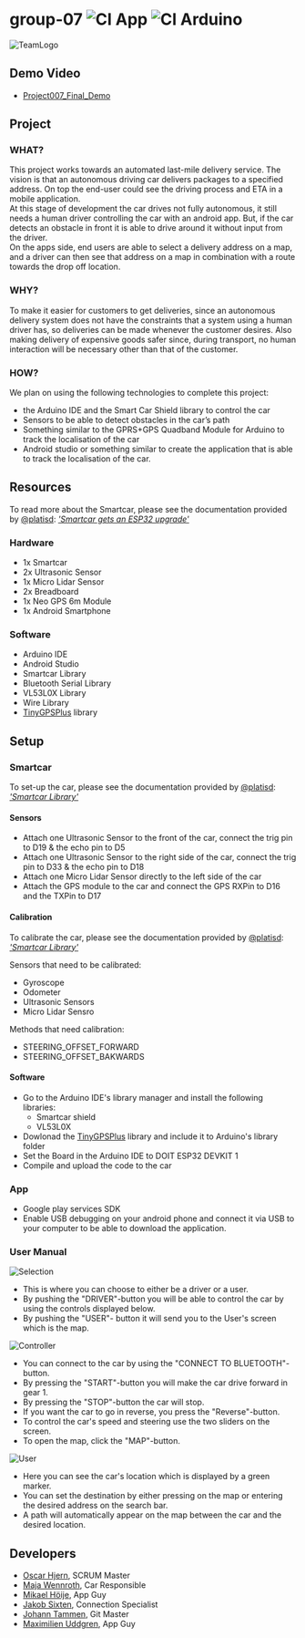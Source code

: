 # group-07 ![CI App](https://github.com/DIT112-V20/group-07/workflows/CI%20App/badge.svg) ![CI Arduino](https://github.com/DIT112-V20/group-07/workflows/CI%20Arduino/badge.svg)

![TeamLogo](https://cdn.discordapp.com/attachments/713314260222214226/714407241121398794/007.png)

## Demo Video
- [Project007_Final_Demo](https://www.youtube.com/watch?v=PAH5nVPPHcs)

## Project
### WHAT?
This project works towards an automated last-mile delivery service. The vision is that an autonomous driving car delivers packages to a specified address. On top the end-user could see the driving process and ETA in a mobile application.\
At this stage of development the car drives not fully autonomous, it still needs a human driver controlling the car with an android app. But, if the car detects an obstacle in front it is able to drive around it without input from the driver.\
On the apps side, end users are able to select a delivery address on a map, and a driver can then see that address on a map in combination with a route towards the drop off location. 

### WHY?
To make it easier for customers to get deliveries, since an autonomous delivery system does not have the constraints that a system using a human driver has, so deliveries can be made whenever the customer desires. Also making delivery of expensive goods  safer since, during transport, no human interaction will be necessary other than that of the customer.

### HOW?
We plan on using the following technologies to complete this project: 
- the Arduino IDE and the Smart Car Shield library to control the car
- Sensors to be able to detect obstacles in the car’s path
- Something similar to the GPRS+GPS Quadband Module for Arduino to track the localisation of the car
- Android studio or something similar to create the application that is able to track the localisation of the car.

## Resources
To read more about the Smartcar, please see the documentation provided by [@platisd](https://github.com/platisd): [_'Smartcar gets an ESP32 upgrade'_](https://platis.solutions/blog/2020/02/16/smartcar-gets-an-esp32-upgrade/)
### Hardware
- 1x Smartcar
- 2x Ultrasonic Sensor
- 1x Micro Lidar Sensor
- 2x Breadboard
- 1x Neo GPS 6m Module
- 1x Android Smartphone

### Software
- Arduino IDE
- Android Studio
- Smartcar Library
- Bluetooth Serial Library
- VL53L0X Library
- Wire Library
- [TinyGPSPlus](https://github.com/mikalhart/TinyGPSPlus) library

## Setup

### Smartcar
To set-up the car, please see the documentation provided by [@platisd](https://github.com/platisd): [_'Smartcar Library'_](https://github.com/platisd/smartcar_shield)
#### Sensors
- Attach one Ultrasonic Sensor to the front of the car, connect the trig pin to D19 & the echo pin to D5
- Attach one Ultrasonic Sensor to the right side of the car, connect the trig pin to D33 & the echo pin to D18
- Attach one Micro Lidar Sensor directly to the left side of the car
- Attach the GPS module to the car and connect the GPS RXPin to D16 and the TXPin to D17

#### Calibration
To calibrate the car, please see the documentation provided by [@platisd](https://github.com/platisd): [_'Smartcar Library'_](https://github.com/platisd/smartcar_shield)

Sensors that need to be calibrated: 
- Gyroscope 
- Odometer
- Ultrasonic Sensors
- Micro Lidar Sensro

Methods that need calibration:
- STEERING_OFFSET_FORWARD
- STEERING_OFFSET_BAKWARDS

#### Software
- Go to the Arduino IDE's library manager and install the following libraries:
    - Smartcar shield
    - VL53L0X
- Dowlonad the [TinyGPSPlus](https://github.com/mikalhart/TinyGPSPlus) library and include it to Arduino's library folder
- Set the Board in the Arduino IDE to DOIT ESP32 DEVKIT 1
- Compile and upload the code to the car

### App
- Google play services SDK
- Enable USB debugging on your android phone and connect it via USB to your computer to be able to download the application.

### User Manual
![Selection](https://i.imgur.com/zAEGNVP.jpg)
- This is where you can choose to either be a driver or a user.
- By pushing the "DRIVER"-button you will be able to control the car by using the controls displayed below.
- By pushing the "USER"- button it will send you to the User's screen which is the map.

![Controller](https://i.imgur.com/8RqL9Vr.jpg)
- You can connect to the car by using the "CONNECT TO BLUETOOTH"-button.
- By pressing the "START"-button you will make the car drive forward in gear 1.
- By pressing the "STOP"-button the car will stop.
- If you want the car to go in reverse, you press the "Reverse"-button.
- To control the car's speed and steering use the two sliders on the screen.
- To open the map, click the "MAP"-button.

![User](https://i.imgur.com/nykkonX.jpg)
- Here you can see the car's location which is displayed by a green marker.
- You can set the destination by either pressing on the map or entering the desired address on the search bar.
- A path will automatically appear on the map between the car and the desired location.


## Developers
- [Oscar Hjern](https://github.com/oscarhjern), SCRUM Master 
- [Maja Wennroth](https://github.com/majawennroth), Car Responsible   
- [Mikael Höije](https://github.com/mikaelhoije), App Guy 
- [Jakob Sixten](https://github.com/sijakob), Connection Specialist 
- [Johann Tammen](https://github.com/johann-tam), Git Master 
- [Maximilien Uddgren](https://github.com/WhiteMaken), App Guy 
